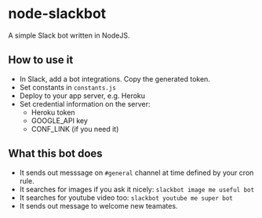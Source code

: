 # node-slackbot

A simple Slack bot written in NodeJS.

## How to use it
* In Slack, add a bot integrations. Copy the generated token.
* Set constants in `constants.js`
* Deploy to your app server, e.g. Heroku
* Set credential information on the server:
  * Heroku token
  * GOOGLE_API key
  * CONF_LINK (if you need it) 

## What this bot does
* It sends out messsage on `#general` channel at time defined by your cron rule.
* It searches for images if you ask it nicely: `slackbot image me useful bot`
* It searches for youtube video too: `slackbot youtube me super bot`
* It sends out message to welcome new teamates.

